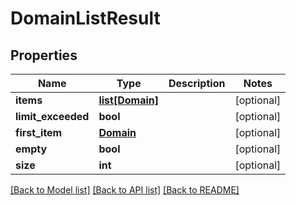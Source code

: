 # DomainListResult

## Properties
Name | Type | Description | Notes
------------ | ------------- | ------------- | -------------
**items** | [**list[Domain]**](Domain.md) |  | [optional] 
**limit_exceeded** | **bool** |  | [optional] 
**first_item** | [**Domain**](Domain.md) |  | [optional] 
**empty** | **bool** |  | [optional] 
**size** | **int** |  | [optional] 

[[Back to Model list]](../README.md#documentation-for-models) [[Back to API list]](../README.md#documentation-for-api-endpoints) [[Back to README]](../README.md)


